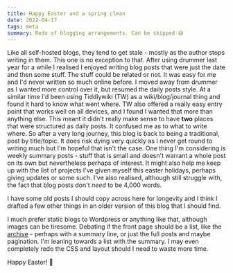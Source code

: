 ```yaml
---
title: Happy Easter and a spring clean
date: 2022-04-17
tags: meta
summary: Redo of blogging arrangements. Can be skipped 😅
---
```


Like all self-hosted blogs, they tend to get stale - mostly as the author stops writing in them. This one is no exception to that. After using drummer last year for a while I realised I enjoyed writing blog posts that were just the date and then some stuff. The stuff could be related or not. It was easy for me and I'd never written so much online before. I moved away from drummer as I wanted more control over it, but resumed the daily posts style. At a similar time I'd been using Tiddlywiki (TW) as a wiki/blog/journal thing and found it hard to know what went where. TW also offered a really easy entry point that works well on all devices, and I found I wanted that more than anything else. This meant it didn't really make sense to have **two** places that were structured as daily posts. It confused me as to what to write where. So after a very long journey, this blog is back to being a traditional, post by title/topic. It does risk dying very quickly as I never get round to writing much but I'm hopeful that isn't the case. One thing I'm considering is weekly summary posts - stuff that is small and doesn't warrant a whole post on its own but nevertheless perhaps of interest. It might also help me keep up with the list of projects I've given myself this easter holidays, perhaps giving updates or some such. I've also realised, although still struggle with, the fact that blog posts don't *need* to be 4,000 words.

I have some old posts I should copy across here for longevity and I think I drafted a few other things in an older version of this blog that I should find.

I much prefer static blogs to Wordpress or anything like that, although images can be tiresome. Debating if the front page should be a list, like the [archive](/archive/) - perhaps with a summary line, or just the full posts and maybe pagination. I'm leaning towards a list with the summary. I may even completely redo the CSS and layout should I need to waste more time.

Happy Easter! 🐣
